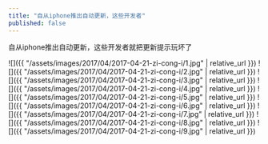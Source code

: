 ```yaml
---
title: "自从iphone推出自动更新，这些开发者"
published: false
---
```

自从iphone推出自动更新，这些开发者就把更新提示玩坏了



![]({{ "/assets/images/2017/04/2017-04-21-zi-cong-i/1.jpg" | relative_url }})
![]({{ "/assets/images/2017/04/2017-04-21-zi-cong-i/2.jpg" | relative_url }})
![]({{ "/assets/images/2017/04/2017-04-21-zi-cong-i/3.jpg" | relative_url }})
![]({{ "/assets/images/2017/04/2017-04-21-zi-cong-i/4.jpg" | relative_url }})
![]({{ "/assets/images/2017/04/2017-04-21-zi-cong-i/5.jpg" | relative_url }})
![]({{ "/assets/images/2017/04/2017-04-21-zi-cong-i/6.jpg" | relative_url }})
![]({{ "/assets/images/2017/04/2017-04-21-zi-cong-i/7.jpg" | relative_url }})
![]({{ "/assets/images/2017/04/2017-04-21-zi-cong-i/8.jpg" | relative_url }})
![]({{ "/assets/images/2017/04/2017-04-21-zi-cong-i/9.jpg" | relative_url }})
